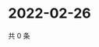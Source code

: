 # 2022-02-26

共 0 条

<!-- BEGIN WEIBO -->
<!-- 最后更新时间 Sat Feb 26 2022 08:52:37 GMT+0800 (China Standard Time) -->

<!-- END WEIBO -->
